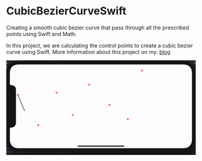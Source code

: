 # CubicBezierCurveSwift
Creating a smooth cubic bezier curve that pass through all the prescribed points using Swift and Math.  

In this project, we are calculating the control points to create a cubic bezier curve using Swift. 
More information about this project on my: <a href="https://exploringswift.com/blog/Drawing-Smooth-Cubic-Bezier-Curve-through-prescribed-points-using-Swift">blog</a>

![](/bezierCurve1.gif)
